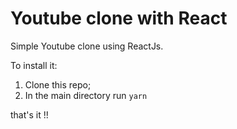 # Youtube clone with React

Simple Youtube clone using ReactJs.

To install it:
1) Clone this repo;
2) In the main directory run ``yarn``

that's it !!
